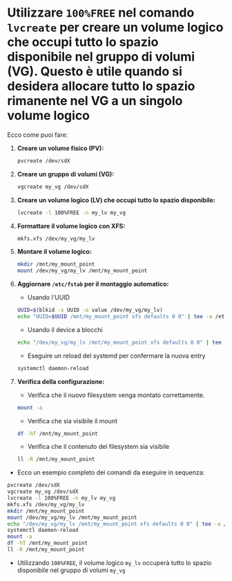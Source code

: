 # Utilizzare `100%FREE` nel comando `lvcreate` per creare un volume logico che occupi tutto lo spazio disponibile nel gruppo di volumi (VG). Questo è utile quando si desidera allocare tutto lo spazio rimanente nel VG a un singolo volume logico

Ecco come puoi fare:

1. **Creare un volume fisico (PV):**

   ```bash
   pvcreate /dev/sdX
   ```

2. **Creare un gruppo di volumi (VG):**

   ```bash
   vgcreate my_vg /dev/sdX
   ```

3. **Creare un volume logico (LV) che occupi tutto lo spazio disponibile:**

   ```bash
   lvcreate -l 100%FREE -n my_lv my_vg
   ```

4. **Formattare il volume logico con XFS:**

   ```bash
   mkfs.xfs /dev/my_vg/my_lv
   ```

5. **Montare il volume logico:**

   ```bash
   mkdir /mnt/my_mount_point
   mount /dev/my_vg/my_lv /mnt/my_mount_point
   ```

6. **Aggiornare `/etc/fstab` per il montaggio automatico:**
   - Usando l'UUID

   ```bash
   UUID=$(blkid -s UUID -o value /dev/my_vg/my_lv)
   echo "UUID=$UUID /mnt/my_mount_point xfs defaults 0 0" | tee -a /etc/fstab
   ```

   - Usando il device a blocchi

   ```bash
   echo "/dev/my_vg/my_lv /mnt/my_mount_point xfs defaults 0 0" | tee -a /etc/fstab
   ```

   - Eseguire un reload del systemd per confermare la nuova entry

    ```bash
    systemctl daemon-reload
    ```

7. **Verifica della configurazione:**
   - Verifica che il nuovo filesystem venga montato correttamente.

    ```bash
    mount -a
    ```

    - Verifica che sia visibile il mount

    ```bash
    df -hT /mnt/my_mount_point
    ```

    - Verifica che il contenuto del filesystem sia visibile

    ```bash
    ll -R /mnt/my_mount_point
    ```

- Ecco un esempio completo dei comandi da eseguire in sequenza:

```bash
pvcreate /dev/sdX
vgcreate my_vg /dev/sdX
lvcreate -l 100%FREE -n my_lv my_vg
mkfs.xfs /dev/my_vg/my_lv
mkdir /mnt/my_mount_point
mount /dev/my_vg/my_lv /mnt/my_mount_point
echo "/dev/my_vg/my_lv /mnt/my_mount_point xfs defaults 0 0" | tee -a /etc/fstab
systemctl daemon-reload
mount -a
df -hT /mnt/my_mount_point
ll -R /mnt/my_mount_point
```

- Utilizzando `100%FREE`, il volume logico `my_lv` occuperà tutto lo spazio disponibile nel gruppo di volumi `my_vg`
